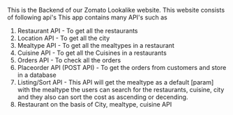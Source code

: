 This is the Backend of our Zomato Lookalike website.
This website consists of following api's
This app contains many API's such as
1) Restaurant API - To get all the restaurants
2) Location API - To get all the city
3) Mealtype API - To get all the mealtypes in a restaurant
4) Cuisine API - To get all the Cuisines in a restaurants
5) Orders API - To check all the orders
6) Placeorder API (POST API) - To get the orders from customers and store in a database
7) Listing/Sort API - This API will get the mealtype as a default [param] with the mealtype the users can search for the restaurants, cuisine, city and they also can sort the cost as ascending or decending.
8) Restaurant on the basis of City, mealtype, cuisine API 